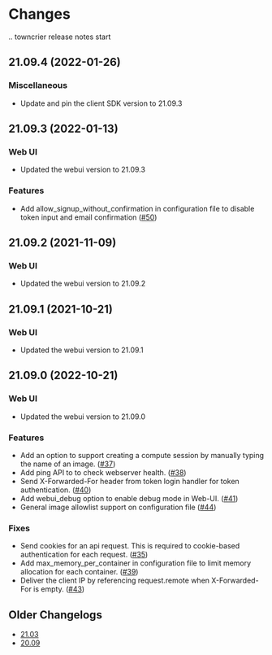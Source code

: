 Changes
=======

<!--
    You should *NOT* be adding new change log entries to this file, this
    file is managed by towncrier. You *may* edit previous change logs to
    fix problems like typo corrections or such.

    To add a new change log entry, please refer
    https://pip.pypa.io/en/latest/development/contributing/#news-entries

    We named the news folder "changes".

    WARNING: Don't drop the last line!
-->

.. towncrier release notes start


## 21.09.4 (2022-01-26)

### Miscellaneous
* Update and pin the client SDK version to 21.09.3


## 21.09.3 (2022-01-13)

### Web UI
* Updated the webui version to 21.09.3

### Features
* Add allow_signup_without_confirmation in configuration file to disable token input and email confirmation ([#50](https://github.com/lablup/backend.ai-webserver/issues/50))


## 21.09.2 (2021-11-09)

### Web UI
* Updated the webui version to 21.09.2


## 21.09.1 (2021-10-21)

### Web UI
* Updated the webui version to 21.09.1


## 21.09.0 (2022-10-21)

### Web UI
* Updated the webui version to 21.09.0

### Features
* Add an option to support creating a compute session by manually typing the name of an image. ([#37](https://github.com/lablup/backend.ai-webserver/issues/37))
* Add ping API to to check webserver health. ([#38](https://github.com/lablup/backend.ai-webserver/issues/38))
* Send X-Forwarded-For header from token login handler for token authentication. ([#40](https://github.com/lablup/backend.ai-webserver/issues/40))
* Add webui_debug option to enable debug mode in Web-UI. ([#41](https://github.com/lablup/backend.ai-webserver/issues/41))
* General image allowlist support on configuration file ([#44](https://github.com/lablup/backend.ai-webserver/issues/44))

### Fixes
* Send cookies for an api request. This is required to cookie-based authentication for each request. ([#35](https://github.com/lablup/backend.ai-webserver/issues/35))
* Add max_memory_per_container in configuration file to limit memory allocation for each container. ([#39](https://github.com/lablup/backend.ai-webserver/issues/39))
* Deliver the client IP by referencing request.remote  when X-Forwarded-For is empty. ([#43](https://github.com/lablup/backend.ai-webserver/issues/43))


## Older Changelogs
* [21.03](https://github.com/lablup/backend.ai-webserver/blob/21.03/CHANGELOG.md)
* [20.09](https://github.com/lablup/backend.ai-webserver/blob/20.09/CHANGELOG.md)
